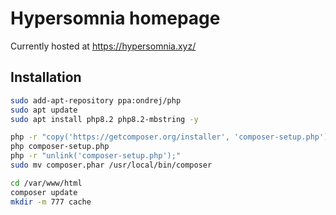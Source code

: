 # Hypersomnia homepage

Currently hosted at https://hypersomnia.xyz/

## Installation

```bash
sudo add-apt-repository ppa:ondrej/php
sudo apt update
sudo apt install php8.2 php8.2-mbstring -y

php -r "copy('https://getcomposer.org/installer', 'composer-setup.php');"
php composer-setup.php
php -r "unlink('composer-setup.php');"
sudo mv composer.phar /usr/local/bin/composer

cd /var/www/html
composer update
mkdir -m 777 cache
```
